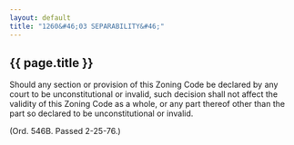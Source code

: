 ```yaml
---
layout: default 
title: "1260&#46;03 SEPARABILITY&#46;"
---
```


{{ page.title }}
----------------

Should any section or provision of this Zoning Code be declared by any
court to be unconstitutional or invalid, such decision shall not affect
the validity of this Zoning Code as a whole, or any part thereof other
than the part so declared to be unconstitutional or invalid.

(Ord. 546B. Passed 2-25-76.)
